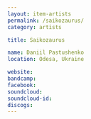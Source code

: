 ```yaml
---
layout: item-artists
permalink: /saikozaurus/
category: artists

title: Saikozaurus

name: Daniil Pastushenko
location: Odesa, Ukraine

website: 
bandcamp: 
facebook: 
soundcloud: 
soundcloud-id: 
discogs: 
---
```

